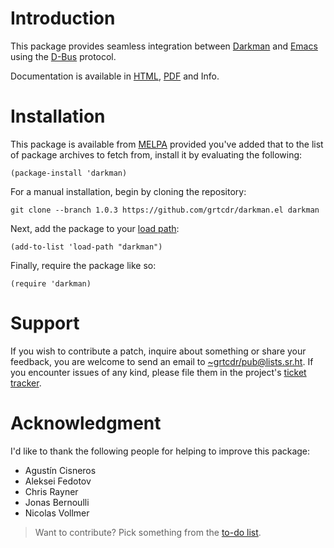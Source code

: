 

# Introduction

This package provides seamless integration between [Darkman](https://darkman.whynothugo.nl) and [Emacs](https://gnu.org/software/emacs)
using the [D-Bus](https://www.freedesktop.org/wiki/Software/dbus/) protocol.

Documentation is available in [HTML](https://darkman.grtcdr.tn/), [PDF](https://darkman.grtcdr.tn/darkman.pdf) and Info.


# Installation

This package is available from [MELPA](https://melpa.org) provided you've added that to the list of
package archives to fetch from, install it by evaluating the following:

    (package-install 'darkman)

For a manual installation, begin by cloning the repository:

    git clone --branch 1.0.3 https://github.com/grtcdr/darkman.el darkman

Next, add the package to your [load path](https://www.gnu.org/software/emacs/manual/html_node/emacs/Lisp-Libraries.html):

    (add-to-list 'load-path "darkman")

Finally, require the package like so:

    (require 'darkman)


# Support

If you wish to contribute a patch, inquire about something or share your
feedback, you are welcome to send an email to [~grtcdr/pub@lists.sr.ht](mailto:~grtcdr/pub@lists.sr.ht). If you
encounter issues of any kind, please file them in the project's [ticket tracker](https://todo.sr.ht/~grtcdr/darkman.el).


# Acknowledgment

I'd like to thank the following people for helping to improve this package:

-   Agustín Cisneros
-   Aleksei Fedotov
-   Chris Rayner
-   Jonas Bernoulli
-   Nicolas Vollmer

> Want to contribute? Pick something from the [to-do list](https://darkman.grtcdr.tn/TODO.html).

